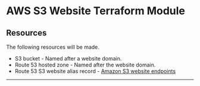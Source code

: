# AWS S3 Website Terraform Module

## Resources

The following resources will be made.

* S3 bucket - Named after a website domain.
* Route 53 hosted zone - Named after the website domain.
* Route 53 S3 website alias record - [Amazon S3 website endpoints]

---

[Amazon S3 website endpoints]: https://docs.aws.amazon.com/general/latest/gr/s3.html#s3_website_region_endpoints
